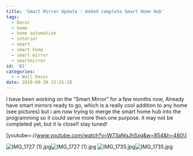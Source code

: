 ```yaml
---
title: 'Smart Mirror Update : Added complete Smart Home Hub'
tags:
  - Decor
  - home
  - home automation
  - interior
  - smart
  - smart home
  - smart mirror
  - smartmirror
id: '81'
categories:
  - - Wall Decor
date: 2018-09-30 15:25:18
---
```


I have been working on the “Smart Mirror” for a few months now, Already have smart mirrors ready to go, which is a really cool addition to any home (see pictures) but i am now trying to merge the smart home hub into the programming so it could serve more then one purpose. it may not be completed yet, but it is close!! stay tuned!

\[youtube=://www.youtube.com/watch?v=W73aNgJhSxg&w=854&h=480\]

![IMG_1727 (1).jpg](https://techdonecheap.files.wordpress.com/2023/04/234fa-dd9ae-img_172728129.jpg)![IMG_1727 (1).jpg](https://techdonecheap.files.wordpress.com/2023/04/234fa-dd9ae-img_172728129.jpg) ![IMG_1735.jpg](https://techdonecheap.files.wordpress.com/2023/04/53ad8-728c5-img_1735.jpg)![IMG_1735.jpg](https://techdonecheap.files.wordpress.com/2023/04/53ad8-728c5-img_1735.jpg)
